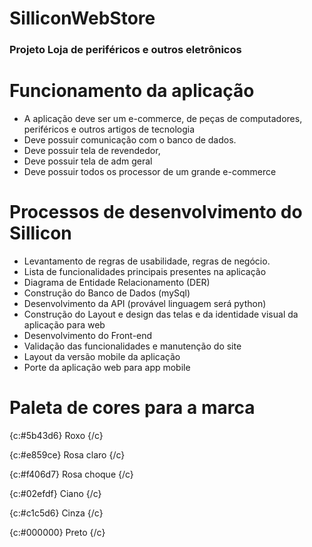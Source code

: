 # SilliconWebStore
### Projeto Loja de periféricos e outros eletrônicos

# Funcionamento da aplicação

- A aplicação deve ser um e-commerce, de peças de computadores, periféricos e outros artigos de tecnologia
- Deve possuir comunicação com o banco de dados.
- Deve possuir tela de revendedor,
- Deve possuir tela de adm geral
- Deve possuir todos os processor de um grande e-commerce

# Processos de  desenvolvimento do Sillicon

- Levantamento de regras de usabilidade, regras de negócio.
- Lista de funcionalidades principais presentes na aplicação
- Diagrama de Entidade Relacionamento (DER)
- Construção do Banco de Dados (mySql)
- Desenvolvimento da API (provável linguagem será python)
- Construção do Layout e design das telas e da identidade visual da aplicação para web
- Desenvolvimento do Front-end
- Validação das funcionalidades e manutenção do site
- Layout da versão mobile da aplicação
- Porte da aplicação web para app mobile

# Paleta de cores para a marca

{c:#5b43d6} Roxo {/c}

{c:#e859ce} Rosa claro {/c}

{c:#f406d7} Rosa choque {/c}

{c:#02efdf} Ciano {/c}

{c:#c1c5d6} Cinza {/c}

{c:#000000} Preto {/c}
